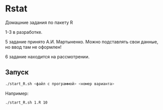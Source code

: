 Rstat
=====

Домашние задания по пакету R

1-3 в разработке.

5 задание принято А.И. Мартыненко. Можно подставлять свои данные, но ввод там не оформлен!

6 задание находится на рассмотрении. 


## Запуск
```bash
./start_R.sh <файл с программой> <номер варианта>
```
Например:
```bash
./start_R.sh 1.R 10
```
